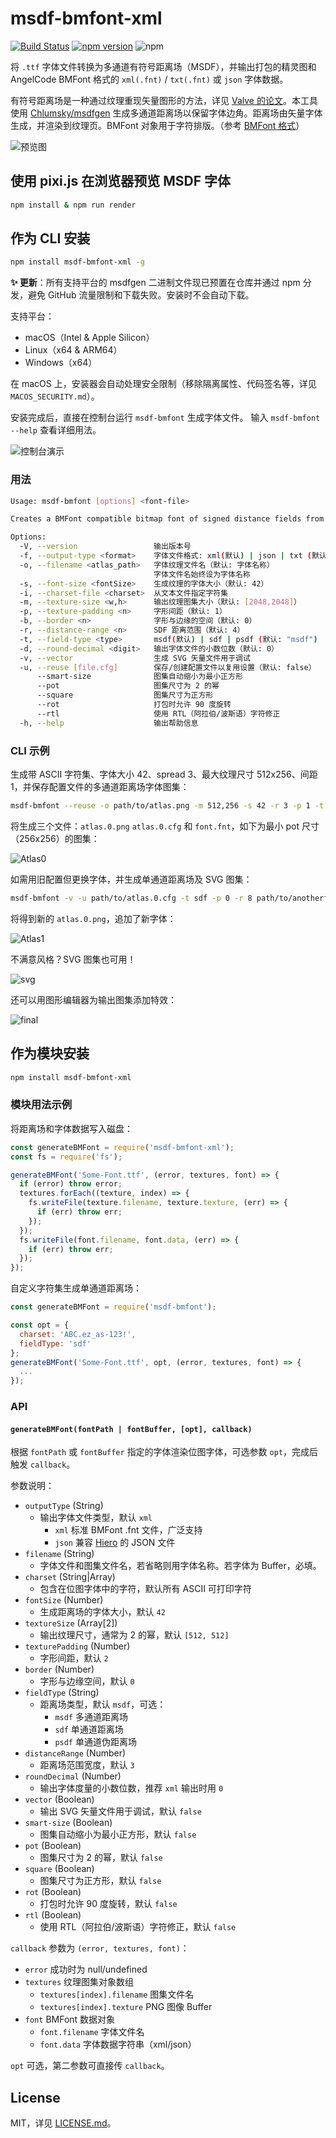 # msdf-bmfont-xml

[![Build Status](https://travis-ci.org/soimy/msdf-bmfont-xml.svg?branch=master)](https://travis-ci.org/soimy/msdf-bmfont-xml)
[![npm version](https://badge.fury.io/js/msdf-bmfont-xml.svg)](https://badge.fury.io/js/msdf-bmfont-xml)
![npm](https://img.shields.io/npm/dm/msdf-bmfont-xml.svg)

将 `.ttf` 字体文件转换为多通道有符号距离场（MSDF），并输出打包的精灵图和 AngelCode BMFont 格式的 `xml(.fnt)` / `txt(.fnt)` 或 `json` 字体数据。

有符号距离场是一种通过纹理重现矢量图形的方法，详见 [Valve 的论文](http://www.valvesoftware.com/publications/2007/SIGGRAPH2007_AlphaTestedMagnification.pdf)。本工具使用 [Chlumsky/msdfgen](https://github.com/Chlumsky/msdfgen) 生成多通道距离场以保留字体边角。距离场由矢量字体生成，并渲染到纹理页。BMFont 对象用于字符排版。（参考 [BMFont 格式](http://www.angelcode.com/products/bmfont/doc/file_format.html)）

![预览图](https://raw.githubusercontent.com/soimy/msdf-bmfont-xml/master/assets/msdf-bmfont-xml.png)

## 使用 pixi.js 在浏览器预览 MSDF 字体

```bash
npm install & npm run render
```

## 作为 CLI 安装

```bash
npm install msdf-bmfont-xml -g
```

**✨ 更新**：所有支持平台的 msdfgen 二进制文件现已预置在仓库并通过 npm 分发，避免 GitHub 流量限制和下载失败。安装时不会自动下载。

支持平台：
- macOS（Intel & Apple Silicon）
- Linux（x64 & ARM64）
- Windows（x64）

在 macOS 上，安装器会自动处理安全限制（移除隔离属性、代码签名等，详见 `MACOS_SECURITY.md`）。

安装完成后，直接在控制台运行 `msdf-bmfont` 生成字体文件。
输入 `msdf-bmfont --help` 查看详细用法。

![控制台演示](https://raw.githubusercontent.com/soimy/msdf-bmfont-xml/master/assets/console-demo.gif)

### 用法

```bash
Usage: msdf-bmfont [options] <font-file>

Creates a BMFont compatible bitmap font of signed distance fields from a font file

Options:
  -V, --version                 输出版本号
  -f, --output-type <format>    字体文件格式: xml(默认) | json | txt (默认: "xml")
  -o, --filename <atlas_path>   字体纹理文件名（默认: 字体名称）
                                字体文件名始终设为字体名称
  -s, --font-size <fontSize>    生成纹理的字体大小（默认: 42）
  -i, --charset-file <charset>  从文本文件指定字符集
  -m, --texture-size <w,h>      输出纹理图集大小（默认: [2048,2048]）
  -p, --texture-padding <n>     字形间距（默认: 1）
  -b, --border <n>              字形与边缘的空间（默认: 0）
  -r, --distance-range <n>      SDF 距离范围（默认: 4）
  -t, --field-type <type>       msdf(默认) | sdf | psdf (默认: "msdf")
  -d, --round-decimal <digit>   输出字体文件的小数位数（默认: 0）
  -v, --vector                  生成 SVG 矢量文件用于调试
  -u, --reuse [file.cfg]        保存/创建配置文件以复用设置（默认: false）
      --smart-size              图集自动缩小为最小正方形
      --pot                     图集尺寸为 2 的幂
      --square                  图集尺寸为正方形
      --rot                     打包时允许 90 度旋转
      --rtl                     使用 RTL（阿拉伯/波斯语）字符修正
  -h, --help                    输出帮助信息
```

### CLI 示例

生成带 ASCII 字符集、字体大小 42、spread 3、最大纹理尺寸 512x256、间距 1，并保存配置文件的多通道距离场字体图集：

```bash
msdf-bmfont --reuse -o path/to/atlas.png -m 512,256 -s 42 -r 3 -p 1 -t msdf path/to/font.ttf
```

将生成三个文件：`atlas.0.png` `atlas.0.cfg` 和 `font.fnt`，如下为最小 pot 尺寸（256x256）的图集：

![Atlas0](https://raw.githubusercontent.com/soimy/msdf-bmfont-xml/master/assets/atlas.0.png)

如需用旧配置但更换字体，并生成单通道距离场及 SVG 图集：

```bash
msdf-bmfont -v -u path/to/atlas.0.cfg -t sdf -p 0 -r 8 path/to/anotherfont.ttf
```

将得到新的 `atlas.0.png`，追加了新字体：

![Atlas1](https://raw.githubusercontent.com/soimy/msdf-bmfont-xml/master/assets/atlas.1.jpg)

不满意风格？SVG 图集也可用！

![svg](https://raw.githubusercontent.com/soimy/msdf-bmfont-xml/master/assets/svg.png)

还可以用图形编辑器为输出图集添加特效：

![final](https://raw.githubusercontent.com/soimy/msdf-bmfont-xml/master/assets/atlas.2.jpg)

## 作为模块安装

```bash
npm install msdf-bmfont-xml
```

### 模块用法示例

将距离场和字体数据写入磁盘：

```js
const generateBMFont = require('msdf-bmfont-xml');
const fs = require('fs');

generateBMFont('Some-Font.ttf', (error, textures, font) => {
  if (error) throw error;
  textures.forEach((texture, index) => {
    fs.writeFile(texture.filename, texture.texture, (err) => {
      if (err) throw err;
    });
  });
  fs.writeFile(font.filename, font.data, (err) => {
    if (err) throw err;
  });
});
```

自定义字符集生成单通道距离场：

```js
const generateBMFont = require('msdf-bmfont');

const opt = {
  charset: 'ABC.ez_as-123!',
  fieldType: 'sdf'
};
generateBMFont('Some-Font.ttf', opt, (error, textures, font) => {
  ...
});
```

### API

#### `generateBMFont(fontPath | fontBuffer, [opt], callback)`

根据 `fontPath` 或 `fontBuffer` 指定的字体渲染位图字体，可选参数 `opt`，完成后触发 `callback`。

参数说明：

- `outputType` (String)
  - 输出字体文件类型，默认 `xml`
    - `xml` 标准 BMFont .fnt 文件，广泛支持
    - `json` 兼容 [Hiero](https://github.com/libgdx/libgdx/wiki/Hiero) 的 JSON 文件
- `filename` (String)
  - 字体文件和图集文件名，若省略则用字体名称。若字体为 Buffer，必填。
- `charset` (String|Array)
  - 包含在位图字体中的字符，默认所有 ASCII 可打印字符
- `fontSize` (Number)
  - 生成距离场的字体大小，默认 `42`
- `textureSize` (Array[2])
  - 输出纹理尺寸，通常为 2 的幂，默认 `[512, 512]`
- `texturePadding` (Number)
  - 字形间距，默认 `2`
- `border` (Number)
  - 字形与边缘空间，默认 `0`
- `fieldType` (String)
  - 距离场类型，默认 `msdf`，可选：
    - `msdf` 多通道距离场
    - `sdf` 单通道距离场
    - `psdf` 单通道伪距离场
- `distanceRange` (Number)
  - 距离场范围宽度，默认 `3`
- `roundDecimal` (Number)
  - 输出字体度量的小数位数，推荐 `xml` 输出时用 `0`
- `vector` (Boolean)
  - 输出 SVG 矢量文件用于调试，默认 `false`
- `smart-size` (Boolean)
  - 图集自动缩小为最小正方形，默认 `false`
- `pot` (Boolean)
  - 图集尺寸为 2 的幂，默认 `false`
- `square` (Boolean)
  - 图集尺寸为正方形，默认 `false`
- `rot` (Boolean)
  - 打包时允许 90 度旋转，默认 `false`
- `rtl` (Boolean)
  - 使用 RTL（阿拉伯/波斯语）字符修正，默认 `false`

`callback` 参数为 `(error, textures, font)`：

- `error` 成功时为 null/undefined
- `textures` 纹理图集对象数组
  - `textures[index].filename` 图集文件名
  - `textures[index].texture` PNG 图像 Buffer
- `font` BMFont 数据对象
  - `font.filename` 字体文件名
  - `font.data` 字体数据字符串（xml/json）

`opt` 可选，第二参数可直接传 `callback`。

## License

MIT，详见 [LICENSE.md](http://github.com/Jam3/xhr-request/blob/master/LICENSE.md)。
